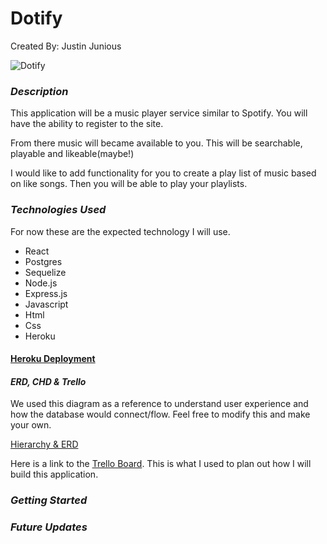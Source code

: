 # Dotify

Created By: Justin Junious

![Dotify](https://external-content.duckduckgo.com/iu/?u=https%3A%2F%2Fi.ytimg.com%2Fvi%2FSLo3_C8rGyE%2Fmaxresdefault.jpg&f=1&nofb=1&ipt=94ff3b946f87b27d07135b031912afd6344b4c3cc8529cddd1d9083123914a10&ipo=images)

### **_Description_**

This application will be a music player service similar to Spotify. You will have the ability to register to the site.

From there music will became available to you. This will be searchable, playable and likeable(maybe!)

I would like to add functionality for you to create a play list of music based on like songs. Then you will be able to play your playlists.

### **_Technologies Used_**

For now these are the expected technology I will use.

- React
- Postgres
- Sequelize
- Node.js
- Express.js
- Javascript
- Html
- Css
- Heroku

#### [Heroku Deployment]()

#### **_ERD, CHD & Trello_**

We used this diagram as a reference to understand user experience and how the database would connect/flow.
Feel free to modify this and make your own.

[Hierarchy & ERD](https://lucid.app/lucidchart/b24131d0-e5ea-44fd-9942-bcbcc9305a70/edit?beaconFlowId=EB21F93B55BEAE44&invitationId=inv_bb135fe6-5ed3-4b21-9802-d3619f1585c2&page=0_0#)

Here is a link to the [Trello Board](https://trello.com/b/Z42jcobv/youbuycom-project). This is what I used to plan out how I will build this application.

### **_Getting Started_**

### **_Future Updates_**
